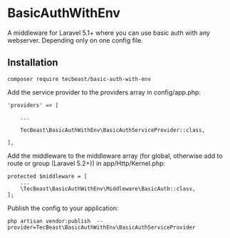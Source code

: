 # BasicAuthWithEnv
A middleware for Laravel 5.1+ where you can use basic auth with any webserver. Depending only on one config file.

## Installation

```
composer require tecbeast/basic-auth-with-env
```

Add the service provider to the providers array in config/app.php:
```
'providers' => [

    ...

    TecBeast\BasicAuthWithEnv\BasicAuthServiceProvider::class,

],
```

Add the middleware to the middleware array (for global, otherwise add to route or group (Laravel 5.2+)) in app/Http/Kernel.php:
```
protected $middleware = [
    ...
    \TecBeast\BasicAuthWithEnv\Middleware\BasicAuth::class,
];
```

Publish the config to your application:
```
php artisan vendor:publish  --provider=TecBeast\BasicAuthWithEnv\BasicAuthServiceProvider
```
